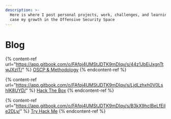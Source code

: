 ```yaml
---
description: >-
  Here is where I post personal projects, work, challenges, and learning to show
  case my growth in the Offensive Security Space
---
```


# Blog

{% content-ref url="https://app.gitbook.com/o/FAfpj4UMStJDTK9mDIqy/s/44z1JbEiJxgnTtwJXzlT/" %}
[OSCP & Methodology](https://app.gitbook.com/o/FAfpj4UMStJDTK9mDIqy/s/44z1JbEiJxgnTtwJXzlT/)
{% endcontent-ref %}

{% content-ref url="https://app.gitbook.com/o/FAfpj4UMStJDTK9mDIqy/s/LjdLzhxh0V0LshlK8UYD/" %}
[Hack The Box](https://app.gitbook.com/o/FAfpj4UMStJDTK9mDIqy/s/LjdLzhxh0V0LshlK8UYD/)
{% endcontent-ref %}

{% content-ref url="https://app.gitbook.com/o/FAfpj4UMStJDTK9mDIqy/s/B3kX9hcIBeLfEiIe2DLy/" %}
[Try Hack Me](https://app.gitbook.com/o/FAfpj4UMStJDTK9mDIqy/s/B3kX9hcIBeLfEiIe2DLy/)
{% endcontent-ref %}
